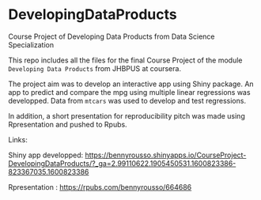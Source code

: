 # DevelopingDataProducts
Course Project of Developing Data Products from Data Science Specialization

This repo includes all the files for the final Course Project of the module
`Developing Data Products` from JHBPUS at coursera.

The project aim was to develop an interactive app using Shiny package. An
app to predict and compare the mpg using multiple linear regressions was
developped. Data from `mtcars` was used to develop and test regressions.

In addition, a short presentation for reproducibility pitch was made using
Rpresentation and pushed to Rpubs.

Links:

Shiny app developped: https://bennyrousso.shinyapps.io/CourseProject-DevelopingDataProducts/?_ga=2.99110622.1905450531.1600823386-823367035.1600823386

Rpresentation : https://rpubs.com/bennyrousso/664686
